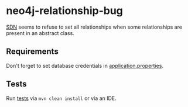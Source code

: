 # neo4j-relationship-bug

[SDN](https://github.com/spring-projects/spring-data-neo4j) seems to refuse to set all relationships when some relationships are present in an abstract class.

## Requirements

Don't forget to set database credentials in [application.properties](src/main/resources/application.properties).

## Tests

Run [tests](src/test/java/com/example/relationshipbug/ApplicationTests.java) via `mvn clean install` or via an IDE.

